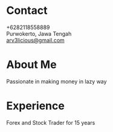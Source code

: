 # Contact 

+6282118558889<br>
Purwokerto, Jawa Tengah <br>
arv3licious@gmail.com <br>
# About Me
Passionate in making money in lazy way<br>

# Experience

Forex and Stock Trader for 15 years
